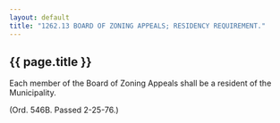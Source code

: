 ---
layout: default 
title: "1262.13 BOARD OF ZONING APPEALS; RESIDENCY REQUIREMENT."---

{{ page.title }}
----------------

Each member of the Board of Zoning Appeals shall be a resident of the
Municipality.

(Ord. 546B. Passed 2-25-76.)
